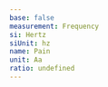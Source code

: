 ```yaml
---
base: false
measurement: Frequency
si: Hertz
siUnit: hz
name: Pain
unit: Aa
ratio: undefined
---
```

